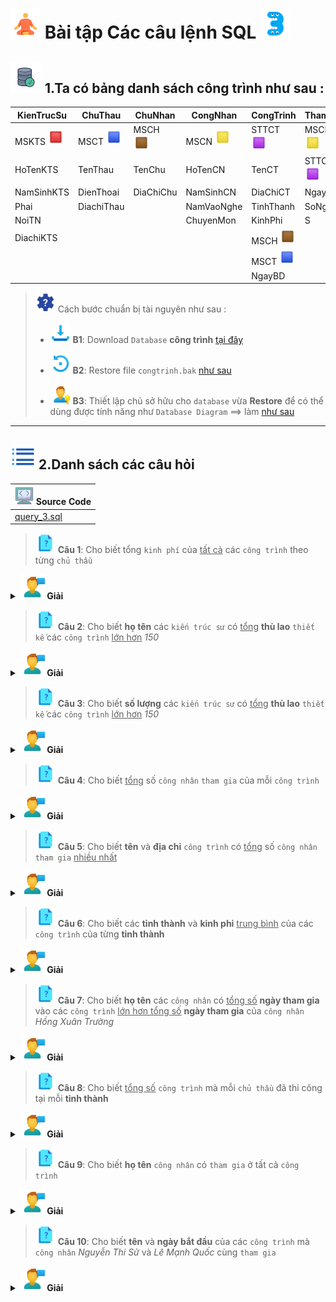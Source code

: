 # ![icons8gurupng](https://raw.githubusercontent.com/Zenfection/Image/master/2021/03/21-18-12-52-icons8-guru.png) Bài tập Các câu lệnh SQL ![icons8-3_cute.png](https://raw.githubusercontent.com/Zenfection/Image/master/2021/05/10-15-18-29-icons8-3_cute.png)

## ![icons8-database_view.png](https://raw.githubusercontent.com/Zenfection/Image/master/2021/05/10-13-17-41-icons8-database_view.png) 1.Ta có bảng danh sách công trình như sau :

| KienTrucSu                                                                                                                       | ChuThau                                                                                                                           | ChuNhan                                                                                                                             | CongNhan                                                                                                                              | CongTrinh                                                                                                                              | ThamGia                                                                                                                                | ThietKe                                                                                                                                |
| -------------------------------------------------------------------------------------------------------------------------------- | --------------------------------------------------------------------------------------------------------------------------------- | ----------------------------------------------------------------------------------------------------------------------------------- | ------------------------------------------------------------------------------------------------------------------------------------- | -------------------------------------------------------------------------------------------------------------------------------------- | -------------------------------------------------------------------------------------------------------------------------------------- | -------------------------------------------------------------------------------------------------------------------------------------- |
| MSKTS ![icons8redsquarepng](https://raw.githubusercontent.com/Zenfection/Image/master/2021/03/21-18-03-33-icons8-red_square.png) | MSCT ![icons8bluesquarepng](https://raw.githubusercontent.com/Zenfection/Image/master/2021/03/21-18-03-59-icons8-blue_square.png) | MSCH ![icons8brownsquarepng](https://raw.githubusercontent.com/Zenfection/Image/master/2021/03/21-18-10-46-icons8-brown_square.png) | MSCN ![icons8yellowsquarepng](https://raw.githubusercontent.com/Zenfection/Image/master/2021/03/21-18-04-23-icons8-yellow_square.png) | STTCT ![icons8purplesquarepng](https://raw.githubusercontent.com/Zenfection/Image/master/2021/03/21-18-10-02-icons8-purple_square.png) | MSCN ![icons8yellowsquarepng](https://raw.githubusercontent.com/Zenfection/Image/master/2021/03/21-18-04-23-icons8-yellow_square.png)  | MSKTS ![icons8redsquarepng](https://raw.githubusercontent.com/Zenfection/Image/master/2021/03/21-18-03-33-icons8-red_square.png)       |
| HoTenKTS                                                                                                                         | TenThau                                                                                                                           | TenChu                                                                                                                              | HoTenCN                                                                                                                               | TenCT                                                                                                                                  | STTCT ![icons8purplesquarepng](https://raw.githubusercontent.com/Zenfection/Image/master/2021/03/21-18-10-02-icons8-purple_square.png) | STTCT ![icons8purplesquarepng](https://raw.githubusercontent.com/Zenfection/Image/master/2021/03/21-18-10-02-icons8-purple_square.png) |
| NamSinhKTS                                                                                                                       | DienThoai                                                                                                                         | DiaChiChu                                                                                                                           | NamSinhCN                                                                                                                             | DiaChiCT                                                                                                                               | NgayTG                                                                                                                                 | ThuLao                                                                                                                                 |
| Phai                                                                                                                             | DiachiThau                                                                                                                        |                                                                                                                                     | NamVaoNghe                                                                                                                            | TinhThanh                                                                                                                              | SoNgay                                                                                                                                 |                                                                                                                                        |
| NoiTN                                                                                                                            |                                                                                                                                   |                                                                                                                                     | ChuyenMon                                                                                                                             | KinhPhi                                                                                                                                | S                                                                                                                                      |                                                                                                                                        |
| DiachiKTS                                                                                                                        |                                                                                                                                   |                                                                                                                                     |                                                                                                                                       | MSCH ![icons8brownsquarepng](https://raw.githubusercontent.com/Zenfection/Image/master/2021/03/21-18-10-46-icons8-brown_square.png)    |                                                                                                                                        |                                                                                                                                        |
|                                                                                                                                  |                                                                                                                                   |                                                                                                                                     |                                                                                                                                       | MSCT ![icons8bluesquarepng](https://raw.githubusercontent.com/Zenfection/Image/master/2021/03/21-18-03-59-icons8-blue_square.png)      |                                                                                                                                        |                                                                                                                                        |
|                                                                                                                                  |                                                                                                                                   |                                                                                                                                     |                                                                                                                                       | NgayBD                                                                                                                                 |                                                                                                                                        |                                                                                                                                        |

> ![icons8howquestpng](https://raw.githubusercontent.com/Zenfection/Image/master/2021/05/10-13-09-24-icons8-how_quest.png) Cách bước chuẩn bị tài nguyên như sau :
> 
> - ![icons8downloadpng](https://raw.githubusercontent.com/Zenfection/Image/master/2021/05/10-13-00-54-icons8-download.png) **B1**: Download `Database` **công trình** [tại đây](https://github.com/Zenfection/CTU/raw/main/HocPhan/CT180-Co_so_du_lieu/Baitap/2.Cau_lenh_SQL/congtrinh.bak)
> 
> - ![icons8restorepng](https://raw.githubusercontent.com/Zenfection/Image/master/2021/05/10-13-01-06-icons8-restore.png) **B2**: Restore file `congtrinh.bak` [như sau](https://www.youtube.com/watch?v=oo4C-As6caI)
> 
> - ![icons8landlordpng](https://raw.githubusercontent.com/Zenfection/Image/master/2021/05/10-13-01-39-icons8-landlord.png) **B3**: Thiết lập chủ sở hữu cho `database` vừa **Restore** để có thể dùng được tính năng như `Database Diagram` ==> làm [như sau](https://www.youtube.com/watch?v=Xbxu2hrssHk)

---

## <img title="" src="https://raw.githubusercontent.com/Zenfection/Image/master/2021/05/10-15-19-04-icons8-questionnaire.png" alt="icons8-questionnaire.png" width="40"> 2.Danh sách các câu hỏi

| ![icons8googlecode30pxpng](https://raw.githubusercontent.com/Zenfection/Image/master/2021/05/08-10-24-29-icons8_google_code_30px.png) Source Code |
| ------------------------------------------------------------------------------------------------------------------------------------------------- |
| [query_3.sql](https://github.com/Zenfection/CTU/blob/main/HocPhan/CT180-Co_so_du_lieu/Baitap/2.Cau_lenh_SQL/bai3/query_3.sql)                     |

> ![icons8questionspng](https://raw.githubusercontent.com/Zenfection/Image/master/2021/03/17-08-59-15-icons8-questions.png) **Câu 1**: Cho biết tổng `kinh phí` của <u>tất cả</u> các `công trình` theo từng `chủ thầu`

<details>
<summary><b><img src="https://raw.githubusercontent.com/Zenfection/Image/master/2021/03/08-16-44-05-icons8-consultation.png" width ="40"> Giải</b></summary>

<br>

```sql
SELECT ChuT.TENTHAU, MAX(KINHPHI)
FROM dbo.congtrinh as CongT, dbo.chuthau as ChuT
WHERE ChuT.MSCT = CongT.MSCT
GROUP BY ChuT.TENTHAU
```

⇨  `13` records

---

</details>

> ![icons8questionspng](https://raw.githubusercontent.com/Zenfection/Image/master/2021/03/17-08-59-15-icons8-questions.png) **Câu 2**: Cho biết **họ tên** các `kiến trúc sư` có <u>tổng</u> **thù lao** `thiết kế` các `công trình` <u>lớn hơn</u> *150*

<details>
<summary><b><img src="https://raw.githubusercontent.com/Zenfection/Image/master/2021/03/08-16-44-05-icons8-consultation.png" width ="40"> Giải</b></summary>

<br>

```sql
SELECT KTS.HOTENKTS, SUM(CONVERT(int, TK.THULAO)) 
FROM dbo.kientrucsu as KTS, dbo.congtrinh as CongT, dbo.thietke as TK
WHERE TK.MSKTS = KTS.MSKTS
AND TK.STTCT = CongT.STTCT
GROUP BY KTS.HOTENKTS
HAVING SUM(CONVERT(int, TK.THULAO)) > 150
```

⇨  `7` records

---

</details>

> ![icons8questionspng](https://raw.githubusercontent.com/Zenfection/Image/master/2021/03/17-08-59-15-icons8-questions.png) **Câu 3**: Cho biết **số lượng** các `kiến trúc sư` có <u>tổng</u> **thù lao** `thiết kế` các `công trình` <u>lớn hơn</u> *150* 

<details>
<summary><b><img src="https://raw.githubusercontent.com/Zenfection/Image/master/2021/03/08-16-44-05-icons8-consultation.png" width ="40"> Giải</b></summary>

<br>

```sql
CREATE VIEW temp AS 
SELECT KTS.HOTENKTS, SUM(CONVERT(int, TK.THULAO)) as TongTHULAO
FROM dbo.kientrucsu as KTS, dbo.congtrinh as CongT, dbo.thietke as TK
WHERE TK.MSKTS = KTS.MSKTS
AND TK.STTCT = CongT.STTCT
GROUP BY KTS.HOTENKTS
HAVING SUM(CONVERT(int, TK.THULAO)) > 150
GO

SELECT COUNT(*) FROM temp 
GO

DROP VIEW temp
```

⇨  `1` records

---

</details>

> ![icons8questionspng](https://raw.githubusercontent.com/Zenfection/Image/master/2021/03/17-08-59-15-icons8-questions.png) **Câu 4**: Cho biết <u>tổng</u> số `công nhân` `tham gia` của mỗi `công trình`

<details>
<summary><b><img src="https://raw.githubusercontent.com/Zenfection/Image/master/2021/03/08-16-44-05-icons8-consultation.png" width ="40"> Giải</b></summary>

<br>

```sql
SELECT CongT.TENCT, COUNT(CongT.TENCT)
FROM dbo.congtrinh as CongT, dbo.congnhan as CN, dbo.thamgia as TG
WHERE TG.MSCN = CN.MSCN
AND TG.STTCT = CongT.STTCT
GROUP BY CongT.TENCT
```

⇨  `10` records

---

</details>

> ![icons8questionspng](https://raw.githubusercontent.com/Zenfection/Image/master/2021/03/17-08-59-15-icons8-questions.png) **Câu 5**: Cho biết **tên** và **địa chỉ** `công trình` có <u>tổng</u> số `công nhân` `tham gia` <u>nhiều nhất</u>

<details>
<summary><b><img src="https://raw.githubusercontent.com/Zenfection/Image/master/2021/03/08-16-44-05-icons8-consultation.png" width ="40"> Giải</b></summary>

<br>

```sql
CREATE VIEW temp AS 
SELECT CongT.TENCT, COUNT(CN.HOTENCN) as SoCN
FROM dbo.congtrinh as CongT, dbo.congnhan as CN, dbo.thamgia as TG
WHERE TG.STTCT = CongT.STTCT
AND TG.MSCN = CN.MSCN
GROUP BY CongT.TENCT
GO

DECLARE @Max_CN INT
SELECT @Max_CN = MAX(SoCN) FROM temp

SELECT CongT.TENCT, CongT.DIACHICT,COUNT(CN.HOTENCN) as SoCN
FROM dbo.congtrinh as CongT, dbo.congnhan as CN, dbo.thamgia as TG
WHERE TG.STTCT = CongT.STTCT
AND TG.MSCN = CN.MSCN
GROUP BY CongT.TENCT, CongT.DIACHICT
HAVING COUNT(CN.HOTENCN) = @Max_CN
GO

DROP VIEW temp
```

⇨  `1` record

---

</details>

> ![icons8questionspng](https://raw.githubusercontent.com/Zenfection/Image/master/2021/03/17-08-59-15-icons8-questions.png) **Câu 6**: Cho biết các **tỉnh thành** và **kinh phi** <u>trung bình</u> của các `công trình` của từng **tỉnh thành**

<details>
<summary><b><img src="https://raw.githubusercontent.com/Zenfection/Image/master/2021/03/08-16-44-05-icons8-consultation.png" width ="40"> Giải</b></summary>

<br>

```sql
SELECT CongT.TINHTHANH, AVG(CONVERT(int, CongT.KINHPHI))
FROM dbo.congtrinh as CongT
GROUP BY CongT.TINHTHANH
```

⇨  `7` records

---

</details>

> ![icons8questionspng](https://raw.githubusercontent.com/Zenfection/Image/master/2021/03/17-08-59-15-icons8-questions.png) **Câu 7**: Cho biết **họ tên** các `công nhân` có <u>tổng số</u> **ngày tham gia** vào các `công trình` <u>lớn hơn tổng số</u> **ngày tham gia** của `công nhân` *Hồng Xuân Trường* 

<details>
<summary><b><img src="https://raw.githubusercontent.com/Zenfection/Image/master/2021/03/08-16-44-05-icons8-consultation.png" width ="40"> Giải</b></summary>

<br>

```sql
DECLARE @Sum_TG_hongxuantruong INT

SELECT @Sum_TG_hongxuantruong = SUM(CONVERT(int,TG.SONGAY))
FROM dbo.congtrinh as CongT, dbo.congnhan as CN, dbo.thamgia as TG
WHERE TG.MSCN = CN.MSCN
AND CN.HOTENCN = 'Hong Xuan Truong'
AND TG.STTCT = CongT.STTCT 
GROUP BY CN.HOTENCN

SELECT CN.HOTENCN, SUM(CONVERT(int,TG.SONGAY))
FROM dbo.congtrinh as CongT, dbo.congnhan as CN, dbo.thamgia as TG
WHERE TG.MSCN = CN.MSCN
AND TG.STTCT = CongT.STTCT 
GROUP BY CN.HOTENCN
HAVING SUM(CONVERT(int,TG.SONGAY)) > @Sum_TG_hongxuantruong
```

⇨ `5` records  

---

</details>

> ![icons8questionspng](https://raw.githubusercontent.com/Zenfection/Image/master/2021/03/17-08-59-15-icons8-questions.png) **Câu 8**: Cho biết <u>tổng số</u> `công trình` mà mỗi `chủ thầu` đã thi công tại mỗi **tỉnh thành**

<details>
<summary><b><img src="https://raw.githubusercontent.com/Zenfection/Image/master/2021/03/08-16-44-05-icons8-consultation.png" width ="40"> Giải</b></summary>

<br>

```sql
SELECT CongT.TINHTHANH, COUNT(CongT.TENCT)
FROM dbo.congtrinh as CongT, dbo.chuthau as ChuT
WHERE ChuT.MSCT = CongT.MSCT
GROUP BY CongT.TINHTHANH
```

⇨  `7` records

---

</details>

> ![icons8questionspng](https://raw.githubusercontent.com/Zenfection/Image/master/2021/03/17-08-59-15-icons8-questions.png) **Câu 9**: Cho biết **họ tên** `công nhân` có `tham gia` ở tất cả `công trình`

<details>
<summary><b><img src="https://raw.githubusercontent.com/Zenfection/Image/master/2021/03/08-16-44-05-icons8-consultation.png" width ="40"> Giải</b></summary>

<br>

```sql
DECLARE @soCongTrinh INT

SELECT @soCongTrinh = COUNT(*)
FROM dbo.congtrinh

SELECT DISTINCT  CN.HOTENCN,COUNT(CongT.TENCT) as soCT_TG
FROM dbo.congnhan as CN, dbo.congtrinh as CongT, dbo.thamgia as TG
WHERE TG.MSCN = CN.MSCN
AND TG.STTCT = CongT.STTCT
GROUP BY CN.HOTENCN
HAVING COUNT(CongT.TENCT) = @soCongTrinh
```

⇨  `0` records

---

</details>

> ![icons8questionspng](https://raw.githubusercontent.com/Zenfection/Image/master/2021/03/17-08-59-15-icons8-questions.png) **Câu 10**: Cho biết **tên** và **ngày bắt đầu** của các `công trình` mà `công nhân` *Nguyễn Thi Sử* và *Lê Mạnh Quốc* cùng `tham gia`

<details>
<summary><b><img src="https://raw.githubusercontent.com/Zenfection/Image/master/2021/03/08-16-44-05-icons8-consultation.png" width ="40"> Giải</b></summary>

<br>

```sql
SELECT CongT.TENCT, CongT.NGAYBD
FROM dbo.congtrinh as CongT, dbo.congnhan as CN, dbo.thamgia as TG
WHERE TG.STTCT = CongT.STTCT
AND TG.MSCN = CN.MSCN
AND CN.HOTENCN = 'Nguyen Thi Su'

INTERSECT

SELECT CongT.TENCT, CongT.NGAYBD
FROM dbo.congtrinh as CongT, dbo.congnhan as CN, dbo.thamgia as TG
WHERE TG.STTCT = CongT.STTCT
AND TG.MSCN = CN.MSCN
AND CN.HOTENCN = 'Le Manh Quoc'
```

⇨  `10` records

---

</details>